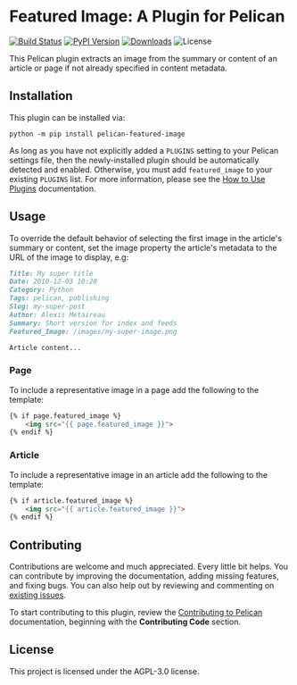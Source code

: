 Featured Image: A Plugin for Pelican
====================================

[![Build Status](https://img.shields.io/github/actions/workflow/status/pelican-plugins/featured-image/main.yml?branch=main)](https://github.com/pelican-plugins/featured-image/actions)
[![PyPI Version](https://img.shields.io/pypi/v/pelican-featured-image)](https://pypi.org/project/pelican-featured-image/)
[![Downloads](https://img.shields.io/pypi/dm/pelican-featured-image)](https://pypi.org/project/pelican-featured-image/)
![License](https://img.shields.io/pypi/l/pelican-featured-image?color=blue)

This Pelican plugin extracts an image from the summary or content of an article or page if not already specified in content metadata.

Installation
------------

This plugin can be installed via:

    python -m pip install pelican-featured-image

As long as you have not explicitly added a `PLUGINS` setting to your Pelican settings file, then the newly-installed plugin should be automatically detected and enabled. Otherwise, you must add `featured_image` to your existing `PLUGINS` list. For more information, please see the [How to Use Plugins](https://docs.getpelican.com/en/latest/plugins.html#how-to-use-plugins) documentation.

Usage
-----

To override the default behavior of selecting the first image in the article's summary or content, set the image property the article's metadata to the URL of the image to display, e.g:

```markdown
Title: My super title
Date: 2010-12-03 10:20
Category: Python
Tags: pelican, publishing
Slug: my-super-post
Author: Alexis Metaireau
Summary: Short version for index and feeds
Featured_Image: /images/my-super-image.png

Article content...
```

### Page

To include a representative image in a page add the following to the template:

```html
{% if page.featured_image %}
    <img src="{{ page.featured_image }}">
{% endif %}
```

### Article

To include a representative image in an article add the following to the template:

```html
{% if article.featured_image %}
    <img src="{{ article.featured_image }}">
{% endif %}
```

Contributing
------------

Contributions are welcome and much appreciated. Every little bit helps. You can contribute by improving the documentation, adding missing features, and fixing bugs. You can also help out by reviewing and commenting on [existing issues][].

To start contributing to this plugin, review the [Contributing to Pelican][] documentation, beginning with the **Contributing Code** section.

[existing issues]: https://github.com/pelican-plugins/featured-image/issues
[Contributing to Pelican]: https://docs.getpelican.com/en/latest/contribute.html

License
-------

This project is licensed under the AGPL-3.0 license.

